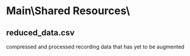# Main\Shared Resources\
## reduced_data.csv
compressed and processed recording data that has yet to be augmented